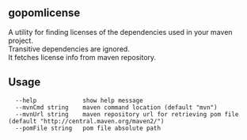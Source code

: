 ## gopomlicense
A utility for finding licenses of the dependencies used in your maven project.   
Transitive dependencies are ignored.  
It fetches license info from maven repository.
## Usage
      --help             show help message
      --mvnCmd string    maven command location (default "mvn")
      --mvnUrl string    maven repository url for retrieving pom file (default "http://central.maven.org/maven2/")
      --pomFile string   pom file absolute path
